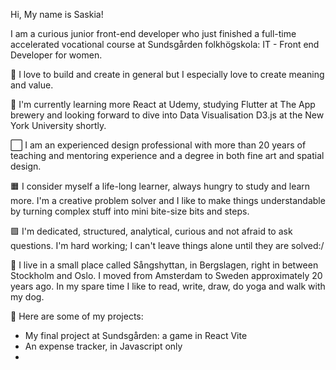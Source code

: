 Hi, My name is Saskia! 


I am a curious junior front-end developer who just finished a full-time accelerated vocational course at Sundsgården folkhögskola: IT - Front end Developer for women.


💛 I love to build and create in general but I especially love to create meaning and value.
                                               
🌱 I'm currently learning more React at Udemy, studying Flutter at The App brewery and looking forward to dive into Data Visualisation D3.js at the New York University shortly.


⬜️ I am an experienced design professional with more than 20 years of teaching and mentoring experience and a degree in both fine art and spatial design.


🟧 I consider myself a life-long learner, always hungry to study and learn more. I'm a creative problem solver and I like to make things understandable by turning complex stuff into mini bite-size bits and steps.


🟪 I'm dedicated, structured, analytical, curious and not afraid to ask questions. I'm hard working; I can't leave things alone until they are solved:/ 


 🌲 I live in a small place called Sångshyttan, in Bergslagen, right in between Stockholm and Oslo. I moved from Amsterdam to Sweden approximately 20 years ago. In my spare time I like to read, write, draw, do yoga and walk with my dog.


🔷 Here are some of my projects:
- My final project at Sundsgården: a game in React Vite
- An expense tracker, in Javascript only
- 



<!---
SaskiaVdZ/SaskiaVdZ is a ✨ special ✨ repository because its `README.md` (this file) appears on your GitHub profile.
You can click the Preview link to take a look at your changes.
--->
